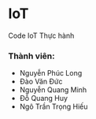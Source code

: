 # IoT
Code IoT Thực hành
### Thành viên:
* Nguyễn Phúc Long
* Đào Văn Đức
* Nguyễn Quang Minh
* Đỗ Quang Huy
* Ngô Trần Trọng Hiếu
